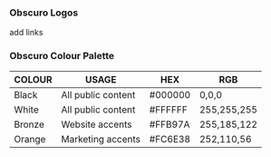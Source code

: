 ### Obscuro Logos

add links

### Obscuro Colour Palette
| COLOUR | USAGE              | HEX     | RGB         |
|--------|--------------------|---------|-------------|
| Black  | All public content | #000000 | 0,0,0       |
| White  | All public content | #FFFFFF | 255,255,255 |
| Bronze | Website accents    | #FFB97A | 255,185,122 |
| Orange | Marketing accents  | #FC6E38 | 252,110,56  |
